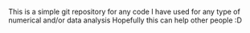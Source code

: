This is a simple git repository for any code I have used for any type of numerical and/or data analysis
Hopefully this can help other people :D
